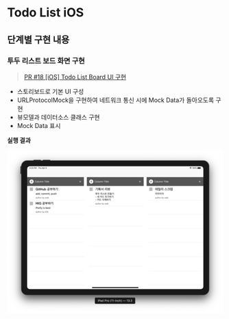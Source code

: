 # Todo List iOS


## 단계별 구현 내용

### 투두 리스트 보드 화면 구현

> [PR #18 [iOS] Todo List Board UI 구현][pr1]

* 스토리보드로 기본 UI 구성
* URLProtocolMock을 구현하여 네트워크 통신 시에 Mock Data가 돌아오도록 구현
* 뷰모델과 데이터소스 클래스 구현
* Mock Data 표시

**실행 결과**

![result1](result1.png)


[pr1]: https://github.com/codesquad-member-2020/todo-4/pull/18



